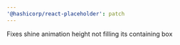 ```yaml
---
'@hashicorp/react-placeholder': patch
---
```


Fixes shine animation height not filling its containing box
